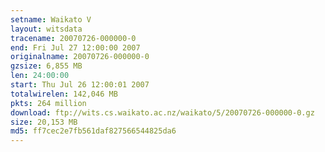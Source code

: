 ```yaml
---
setname: Waikato V
layout: witsdata
tracename: 20070726-000000-0
end: Fri Jul 27 12:00:00 2007
originalname: 20070726-000000-0
gzsize: 6,855 MB
len: 24:00:00
start: Thu Jul 26 12:00:01 2007
totalwirelen: 142,046 MB
pkts: 264 million
download: ftp://wits.cs.waikato.ac.nz/waikato/5/20070726-000000-0.gz
size: 20,153 MB
md5: ff7cec2e7fb561daf827566544825da6
---
```

